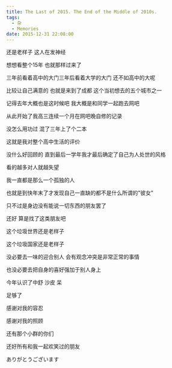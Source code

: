 ```yaml
---
title: The Last of 2015. The End of the Middle of 2010s.
tags:
  - 杂
  - Memories
date: 2015-12-31 22:08:00
---
```


还是老样子 这人在发神经

想想看整个15年 也就那样过来了

三年前看着高中的大门三年后看着大学的大门 还不如高中的大呢

比较让自己满意的 也就是来到了成都 这个当初想去的五个城市之一

记得去年大概也是这时候吧 我大概是和同学一起跑去网吧

从此开始了我高三连续一个月在网吧晚自修的记录

没怎么用功过 混了三年上了个二本

这就是我对整个高中生活的评价

没什么好回顾的 直到最后一学年我才最后确定了自己为人处世的风格

看的越多对人就越失望

我一直都是那么一个孤独的人

也就是到快年末了才发现自己一直缺的都不是什么所谓的"彼女"

只不过是身边没有能说一切东西的朋友罢了

还好 算是找了这类朋友吧

这个垃圾世界还是老样子

这个垃圾国家还是老样子

没必要去一味的迎合别人 会有观念冲突是非常正常的事情

也没必要去把自身的喜好强加于别人身上

今年认识了中舒 沙皮 呆

足够了

感谢对我的容忍

感谢对我的照顾

还有那个小群的你们

还好所有和我一起欢笑过的朋友

ありがとうございます